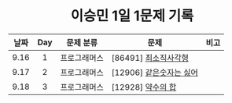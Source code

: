 <div align="center">
  
# 이승민 1일 1문제 기록

| 날짜 | Day | 문제 분류    | 문제                                   | 비고     |
| :--: | :-: | ------------ | -------------------------------------- | -------- |
| 9.16 |  1  | 프로그래머스 | [86491] [최소직사각형](./3주차/0916/) |          |
| 9.17 |  2  | 프로그래머스 | [12906] [같은숫자는 싫어](./3주차/0917/) |          |
| 9.18 |  3  | 프로그래머스 | [12928] [약수의 합](./3주차/0918/) |          |

</div>
